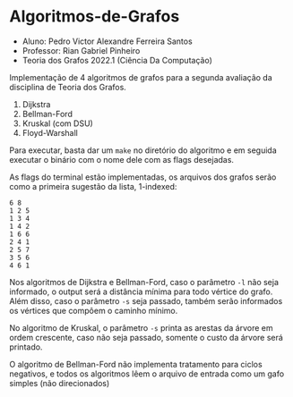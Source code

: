 # Algoritmos-de-Grafos

* Aluno: Pedro Victor Alexandre Ferreira Santos  
* Professor: Rian Gabriel Pinheiro
* Teoria dos Grafos 2022.1 (Ciência Da Computação)

Implementação de 4 algoritmos de grafos para a segunda avaliação da disciplina de Teoria dos Grafos.
1. Dijkstra
2. Bellman-Ford
3. Kruskal (com DSU)
4. Floyd-Warshall

Para executar, basta dar um ```make``` no diretório do algoritmo e em seguida executar o binário com o nome dele com as flags desejadas.

As flags do terminal estão implementadas, os arquivos dos grafos serão como a primeira sugestão da lista, 1-indexed:
```
6 8
1 2 5
1 3 4
1 4 2
1 6 6
2 4 1
2 5 7
3 5 6
4 6 1
```
Nos algoritmos de Dijkstra e Bellman-Ford, caso o parâmetro ```-l``` não seja informado, o output será a distância mínima para todo vértice do grafo. Além disso, caso o parâmetro ```-s``` seja passado, também serão informados os vértices que compôem o caminho mínimo.

No algoritmo de Kruskal, o parâmetro ```-s``` printa as arestas da árvore em ordem crescente, caso não seja passado, somente o custo da árvore será printado.

O algoritmo de Bellman-Ford não implementa tratamento para ciclos negativos, e todos os algoritmos lêem o arquivo de entrada como um gafo simples (não direcionados)
